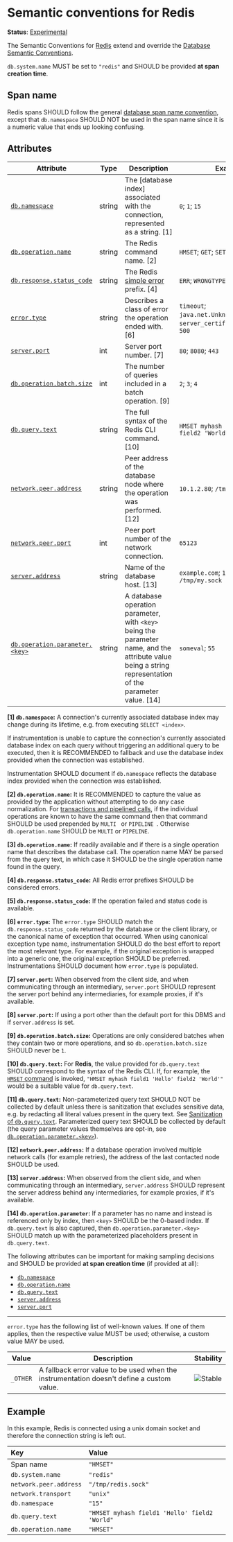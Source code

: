 <!--- Hugo front matter used to generate the website version of this page:
linkTitle: Redis
--->

# Semantic conventions for Redis

**Status**: [Experimental][DocumentStatus]

The Semantic Conventions for [Redis](https://redis.com/) extend and override the [Database Semantic Conventions](database-spans.md).

`db.system.name` MUST be set to `"redis"` and SHOULD be provided **at span creation time**.

## Span name

Redis spans SHOULD follow the general [database span name convention](./database-spans.md#name),
except that `db.namespace` SHOULD NOT be used in the span name since it is a numeric value that ends up
looking confusing.

## Attributes

<!-- semconv span.db.redis.client -->
<!-- NOTE: THIS TEXT IS AUTOGENERATED. DO NOT EDIT BY HAND. -->
<!-- see templates/registry/markdown/snippet.md.j2 -->
<!-- prettier-ignore-start -->
<!-- markdownlint-capture -->
<!-- markdownlint-disable -->

| Attribute  | Type | Description  | Examples  | [Requirement Level](https://opentelemetry.io/docs/specs/semconv/general/attribute-requirement-level/) | Stability |
|---|---|---|---|---|---|
| [`db.namespace`](/docs/attributes-registry/db.md) | string | The [database index] associated with the connection, represented as a string. [1] | `0`; `1`; `15` | `Conditionally Required` If and only if it can be captured reliably. | ![Release Candidate](https://img.shields.io/badge/-rc-mediumorchid) |
| [`db.operation.name`](/docs/attributes-registry/db.md) | string | The Redis command name. [2] | `HMSET`; `GET`; `SET` | `Conditionally Required` [3] | ![Release Candidate](https://img.shields.io/badge/-rc-mediumorchid) |
| [`db.response.status_code`](/docs/attributes-registry/db.md) | string | The Redis [simple error](https://redis.io/docs/latest/develop/reference/protocol-spec/#simple-errors) prefix. [4] | `ERR`; `WRONGTYPE`; `CLUSTERDOWN` | `Conditionally Required` [5] | ![Release Candidate](https://img.shields.io/badge/-rc-mediumorchid) |
| [`error.type`](/docs/attributes-registry/error.md) | string | Describes a class of error the operation ended with. [6] | `timeout`; `java.net.UnknownHostException`; `server_certificate_invalid`; `500` | `Conditionally Required` If and only if the operation failed. | ![Stable](https://img.shields.io/badge/-stable-lightgreen) |
| [`server.port`](/docs/attributes-registry/server.md) | int | Server port number. [7] | `80`; `8080`; `443` | `Conditionally Required` [8] | ![Stable](https://img.shields.io/badge/-stable-lightgreen) |
| [`db.operation.batch.size`](/docs/attributes-registry/db.md) | int | The number of queries included in a batch operation. [9] | `2`; `3`; `4` | `Recommended` | ![Release Candidate](https://img.shields.io/badge/-rc-mediumorchid) |
| [`db.query.text`](/docs/attributes-registry/db.md) | string | The full syntax of the Redis CLI command. [10] | `HMSET myhash field1 'Hello' field2 'World'` | `Recommended` [11] | ![Release Candidate](https://img.shields.io/badge/-rc-mediumorchid) |
| [`network.peer.address`](/docs/attributes-registry/network.md) | string | Peer address of the database node where the operation was performed. [12] | `10.1.2.80`; `/tmp/my.sock` | `Recommended` | ![Stable](https://img.shields.io/badge/-stable-lightgreen) |
| [`network.peer.port`](/docs/attributes-registry/network.md) | int | Peer port number of the network connection. | `65123` | `Recommended` if and only if `network.peer.address` is set. | ![Stable](https://img.shields.io/badge/-stable-lightgreen) |
| [`server.address`](/docs/attributes-registry/server.md) | string | Name of the database host. [13] | `example.com`; `10.1.2.80`; `/tmp/my.sock` | `Recommended` | ![Stable](https://img.shields.io/badge/-stable-lightgreen) |
| [`db.operation.parameter.<key>`](/docs/attributes-registry/db.md) | string | A database operation parameter, with `<key>` being the parameter name, and the attribute value being a string representation of the parameter value. [14] | `someval`; `55` | `Opt-In` | ![Release Candidate](https://img.shields.io/badge/-rc-mediumorchid) |

**[1] `db.namespace`:** A connection's currently associated database index may change during its lifetime, e.g. from executing `SELECT <index>`.

If instrumentation is unable to capture the connection's currently associated database index on each query
without triggering an additional query to be executed,
then it is RECOMMENDED to fallback and use the database index provided when the connection was established.

Instrumentation SHOULD document if `db.namespace` reflects the database index provided when the connection was established.

**[2] `db.operation.name`:** It is RECOMMENDED to capture the value as provided by the application without attempting to do any case normalization.
For [transactions and pipelined calls](https://redis.io/docs/latest/develop/clients/redis-py/transpipe/), if the individual operations are known to have the same command then that command SHOULD be used prepended by `MULTI ` or `PIPELINE `. Otherwise `db.operation.name` SHOULD be `MULTI` or `PIPELINE`.

**[3] `db.operation.name`:** If readily available and if there is a single operation name that describes the database call. The operation name MAY be parsed from the query text, in which case it SHOULD be the single operation name found in the query.

**[4] `db.response.status_code`:** All Redis error prefixes SHOULD be considered errors.

**[5] `db.response.status_code`:** If the operation failed and status code is available.

**[6] `error.type`:** The `error.type` SHOULD match the `db.response.status_code` returned by the database or the client library, or the canonical name of exception that occurred.
When using canonical exception type name, instrumentation SHOULD do the best effort to report the most relevant type. For example, if the original exception is wrapped into a generic one, the original exception SHOULD be preferred.
Instrumentations SHOULD document how `error.type` is populated.

**[7] `server.port`:** When observed from the client side, and when communicating through an intermediary, `server.port` SHOULD represent the server port behind any intermediaries, for example proxies, if it's available.

**[8] `server.port`:** If using a port other than the default port for this DBMS and if `server.address` is set.

**[9] `db.operation.batch.size`:** Operations are only considered batches when they contain two or more operations, and so `db.operation.batch.size` SHOULD never be `1`.

**[10] `db.query.text`:** For **Redis**, the value provided for `db.query.text` SHOULD correspond to the syntax of the Redis CLI. If, for example, the [`HMSET` command](https://redis.io/docs/latest/commands/hmset) is invoked, `"HMSET myhash field1 'Hello' field2 'World'"` would be a suitable value for `db.query.text`.

**[11] `db.query.text`:** Non-parameterized query text SHOULD NOT be collected by default unless there is sanitization that excludes sensitive data, e.g. by redacting all literal values present in the query text.
See [Sanitization of `db.query.text`](../database/database-spans.md#sanitization-of-dbquerytext).
Parameterized query text SHOULD be collected by default (the query parameter values themselves are opt-in, see [`db.operation.parameter.<key>`](../attributes-registry/db.md)).

**[12] `network.peer.address`:** If a database operation involved multiple network calls (for example retries), the address of the last contacted node SHOULD be used.

**[13] `server.address`:** When observed from the client side, and when communicating through an intermediary, `server.address` SHOULD represent the server address behind any intermediaries, for example proxies, if it's available.

**[14] `db.operation.parameter`:** If a parameter has no name and instead is referenced only by index, then `<key>` SHOULD be the 0-based index.
If `db.query.text` is also captured, then `db.operation.parameter.<key>` SHOULD match up with the parameterized placeholders present in `db.query.text`.

The following attributes can be important for making sampling decisions
and SHOULD be provided **at span creation time** (if provided at all):

* [`db.namespace`](/docs/attributes-registry/db.md)
* [`db.operation.name`](/docs/attributes-registry/db.md)
* [`db.query.text`](/docs/attributes-registry/db.md)
* [`server.address`](/docs/attributes-registry/server.md)
* [`server.port`](/docs/attributes-registry/server.md)

---

`error.type` has the following list of well-known values. If one of them applies, then the respective value MUST be used; otherwise, a custom value MAY be used.

| Value  | Description | Stability |
|---|---|---|
| `_OTHER` | A fallback error value to be used when the instrumentation doesn't define a custom value. | ![Stable](https://img.shields.io/badge/-stable-lightgreen) |

<!-- markdownlint-restore -->
<!-- prettier-ignore-end -->
<!-- END AUTOGENERATED TEXT -->
<!-- endsemconv -->

## Example

In this example, Redis is connected using a unix domain socket and therefore the connection string is left out.

| Key                       | Value |
|:--------------------------| :-------------------------------------------- |
| Span name                 | `"HMSET"` |
| `db.system.name`          | `"redis"` |
| `network.peer.address`    | `"/tmp/redis.sock"` |
| `network.transport`       | `"unix"` |
| `db.namespace`            | `"15"` |
| `db.query.text`           | `"HMSET myhash field1 'Hello' field2 'World"` |
| `db.operation.name`       | `"HMSET"` |

[DocumentStatus]: https://opentelemetry.io/docs/specs/otel/document-status
